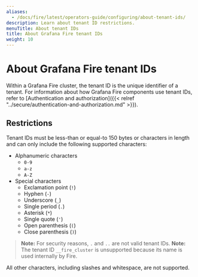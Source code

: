 ```yaml
---
aliases:
  - /docs/fire/latest/operators-guide/configuring/about-tenant-ids/
description: Learn about tenant ID restrictions.
menuTitle: About tenant IDs
title: About Grafana Fire tenant IDs
weight: 10
---
```


# About Grafana Fire tenant IDs

Within a Grafana Fire cluster, the tenant ID is the unique identifier of a tenant.
For information about how Grafana Fire components use tenant IDs, refer to [Authentication and authorization]({{< relref "../secure/authentication-and-authorization.md" >}}).

## Restrictions

Tenant IDs must be less-than or equal-to 150 bytes or characters in length and can only include the following supported characters:

- Alphanumeric characters
  - `0-9`
  - `a-z`
  - `A-Z`
- Special characters
  - Exclamation point (`!`)
  - Hyphen (`-`)
  - Underscore (`_`)
  - Single period (`.`)
  - Asterisk (`*`)
  - Single quote (`'`)
  - Open parenthesis (`(`)
  - Close parenthesis (`)`)

> **Note:** For security reasons, `.` and `..` are not valid tenant IDs.
> **Note:** The tenant ID `__fire_cluster` is unsupported because its name is used internally by Fire.

All other characters, including slashes and whitespace, are not supported.
